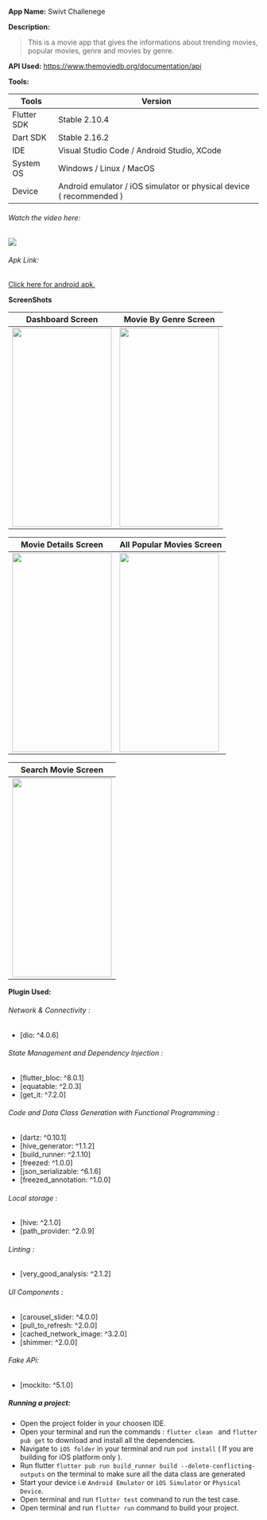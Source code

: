 **App Name:** Swivt Challenege

**Description:**
  > This is a movie app that gives the informations about trending movies, popular movies, genre and movies by genre.

**API Used:** 
 https://www.themoviedb.org/documentation/api

**Tools:**

| Tools              | Version                                                             |
| ------------------ | ------------------------------------------------------------------- |
| Flutter SDK        | Stable 2.10.4                                                       |
| Dart SDK           | Stable 2.16.2                                                       |
| IDE                | Visual Studio Code / Android Studio, XCode                          |
| System OS          | Windows / Linux / MacOS                                             |
| Device             | Android emulator / iOS simulator or physical device ( recommended ) |

###### Watch the video here:

[![](http://img.youtube.com/vi/ImAXkux8yBM/0.jpg)](http://www.youtube.com/watch?v=ImAXkux8yBM "")


###### Apk Link:
[Click here for android apk.](https://drive.google.com/file/d/1QT92j_2eYp_HZOdglVNrJ3GMZJq8LZLM/view?usp=sharing)

**ScreenShots**

| Dashboard Screen  | Movie By Genre Screen |
| ------------- | ------------- |
| <img src="https://user-images.githubusercontent.com/34705432/164296293-4f2a3c59-6a02-40a0-b485-a396711881bb.PNG" height="400" width="200">  | <img src="https://user-images.githubusercontent.com/34705432/164296635-d1b36676-5c9e-4e29-ba4f-48afed8e8988.PNG" height="400" width="200"> |


| Movie Details Screen  | All Popular Movies Screen |
| ------------- | ------------- |
| <img src="https://user-images.githubusercontent.com/34705432/164296649-ea189945-8133-4ee7-b7f9-3373acc20643.PNG" height="400" width="200">  |<img src="https://user-images.githubusercontent.com/34705432/164296659-754d4f51-3045-4fff-a3f7-3914afc8136a.PNG" height="400" width="200"> |

| Search Movie Screen |
| ------------- |
| <img src="https://user-images.githubusercontent.com/34705432/164296672-8f4d2ef4-d27e-42f5-a889-8b5d937ef138.PNG" height="400" width="200"> |


**Plugin Used:**
###### Network & Connectivity :
  - [dio: ^4.0.6]
  
###### State Management and Dependency Injection :
  - [flutter_bloc: ^8.0.1]
  - [equatable: ^2.0.3]
  - [get_it: ^7.2.0]
  
###### Code and Data Class Generation with Functional Programming :
  - [dartz: ^0.10.1]
  - [hive_generator: ^1.1.2]
  - [build_runner: ^2.1.10]
  - [freezed: ^1.0.0]
  - [json_serializable: ^6.1.6]
  - [freezed_annotation: ^1.0.0]

###### Local storage :
  - [hive: ^2.1.0]
  - [path_provider: ^2.0.9]


###### Linting :
  - [very_good_analysis: ^2.1.2]

###### UI Components :
  - [carousel_slider: ^4.0.0]
  - [pull_to_refresh: ^2.0.0]
  - [cached_network_image: ^3.2.0]
  - [shimmer: ^2.0.0]

###### Fake APi: 
   - [mockito: ^5.1.0]


##### Running a project:
  - Open the project folder in your choosen IDE.
  - Open your terminal and run the commands : `flutter clean ` and `flutter pub get` to download and install all the dependencies.
  - Navigate to `iOS folder` in your terminal and run `pod install` ( If you are building for iOS platform only ).
  - Run flutter `flutter pub run build_runner build --delete-conflicting-outputs` on the terminal to make sure all the data class are generated
  - Start your device i.e `Android Emulator` or `iOS Simulator` or `Physical Device`.
  - Open terminal and run `flutter test` command to run the test case.
  - Open terminal and run `flutter run` command to build your project.
















